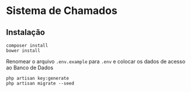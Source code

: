# Sistema de Chamados

## Instalação

```
composer install
bower install
```
Renomear o arquivo ```.env.example``` para ```.env``` e colocar os dados de acesso ao Banco de Dados
```
php artisan key:generate
php artisan migrate --seed
```
